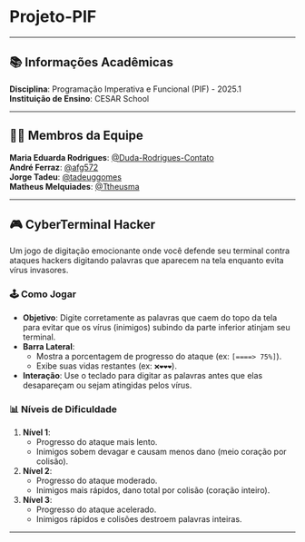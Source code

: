 # Projeto-PIF

---

## 📚 Informações Acadêmicas
**Disciplina**: Programação Imperativa e Funcional (PIF) - 2025.1  
**Instituição de Ensino**: CESAR School  

---

## 👨‍💻 Membros da Equipe
**Maria Eduarda Rodrigues**: [@Duda-Rodrigues-Contato](https://github.com/Duda-Rodrigues-Contato)  
**André Ferraz**: [@afg572](https://github.com/afg572)  
**Jorge Tadeu**: [@tadeuggomes](https://github.com/tadeuggomes)  
**Matheus Melquiades**: [@Ttheusma](https://github.com/Ttheusma)  

---

## 🎮 CyberTerminal Hacker
Um jogo de digitação emocionante onde você defende seu terminal contra ataques hackers digitando palavras que aparecem na tela enquanto evita vírus invasores.

### 🕹️ Como Jogar
- **Objetivo**: Digite corretamente as palavras que caem do topo da tela para evitar que os vírus (inimigos) subindo da parte inferior atinjam seu terminal.
- **Barra Lateral**:
  - Mostra a porcentagem de progresso do ataque (ex: `[====> 75%]`).
  - Exibe suas vidas restantes (ex: `❌❤❤❤`).
- **Interação**: Use o teclado para digitar as palavras antes que elas desapareçam ou sejam atingidas pelos vírus.

### 📊 Níveis de Dificuldade
1. **Nível 1**:
   - Progresso do ataque mais lento.
   - Inimigos sobem devagar e causam menos dano (meio coração por colisão).
2. **Nível 2**:
   - Progresso do ataque moderado.
   - Inimigos mais rápidos, dano total por colisão (coração inteiro).
3. **Nível 3**:
   - Progresso do ataque acelerado.
   - Inimigos rápidos e colisões destroem palavras inteiras.

---
